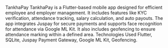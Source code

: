 TankhaPay
TankhaPay is a Flutter-based mobile app designed for efficient employee and employer management. It includes features like KYC verification, attendance tracking, salary calculation, and auto payouts. The app integrates Juspay for secure payments and supports face recognition for attendance via Google ML Kit. It also includes geofencing to ensure attendance marking within a defined area.
Technologies Used
Flutter, SQLite, Juspay Payment Gateway, Google ML Kit, Geofencing.
